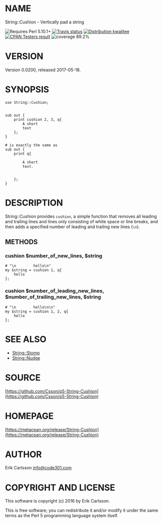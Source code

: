 # NAME

String::Cushion - Vertically pad a string

<div>
    <p>
    <img src="https://img.shields.io/badge/perl-5.10.1+-blue.svg" alt="Requires Perl 5.10.1+" />
    <a href="https://travis-ci.org/Csson/p5-String-Cushion"><img src="https://api.travis-ci.org/Csson/p5-String-Cushion.svg?branch=master" alt="Travis status" /></a>
    <a href="http://cpants.cpanauthors.org/release/CSSON/String-Cushion-0.0200"><img src="http://badgedepot.code301.com/badge/kwalitee/CSSON/String-Cushion/0.0200" alt="Distribution kwalitee" /></a>
    <a href="http://matrix.cpantesters.org/?dist=String-Cushion%200.0200"><img src="http://badgedepot.code301.com/badge/cpantesters/String-Cushion/0.0200" alt="CPAN Testers result" /></a>
    <img src="https://img.shields.io/badge/coverage-89.2%-orange.svg" alt="coverage 89.2%" />
    </p>
</div>

# VERSION

Version 0.0200, released 2017-05-18.

# SYNOPSIS

    use String::Cushion;


    sub out {
        print cushion 2, 3, q{
            A short
            text
        };
    }

    # is exactly the same as
    sub out {
        print q{

            A short
            text.


        };
    }

# DESCRIPTION

String::Cushion provides `cushion`, a simple function that removes all leading and trailing lines and lines only consisting of white space or line breaks, and then adds a specified number of leading and trailing new lines (`\n`).

## METHODS

### cushion $number\_of\_new\_lines, $string

    # "\n        hello\n"
    my $string = cushion 1, q{
        hello
    };

### cushion $number\_of\_leading\_new\_lines, $number\_of\_trailing\_new\_lines, $string

    # "\n        hello\n\n"
    my $string = cushion 1, 2, q{
        hello
    };

# SEE ALSO

- [String::Stomp](https://metacpan.org/pod/String::Stomp)
- [String::Nudge](https://metacpan.org/pod/String::Nudge)

# SOURCE

[https://github.com/Csson/p5-String-Cushion](https://github.com/Csson/p5-String-Cushion)

# HOMEPAGE

[https://metacpan.org/release/String-Cushion](https://metacpan.org/release/String-Cushion)

# AUTHOR

Erik Carlsson <info@code301.com>

# COPYRIGHT AND LICENSE

This software is copyright (c) 2016 by Erik Carlsson.

This is free software; you can redistribute it and/or modify it under
the same terms as the Perl 5 programming language system itself.
